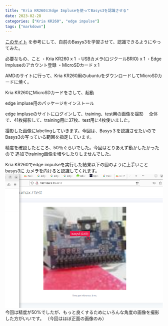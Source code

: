 ```yaml
---
title: "Kria KR260とEdge Impluseを使ってBasys3を認識させる"
date: 2023-02-28
categories: ["Kria KR260", "edge impulse"]
tags: ["markdown"]
---
```




[このサイト](https://www.hackster.io/whitney-knitter/edge-impulse-on-kria-kr260-ed12bc)
を参考にして、自前のBasys3を学習させて、認識できるようにやってみた。

必要なもの、こと
・Kria KR260 x 1
・USBカメラ(ロジクールBRIO) x 1
・Edge Impluseのアカウント登録
・MicroSDカード x 1

AMDのサイトに行って、Kria KR260用のubuntuをダウンロードしてMicroSDカードに焼く。

Kria KR260にMicroSDカードをさして、起動

edge impluse用のパッケージをインストール

edge impluseのサイトにログインして、training、test用の画像を撮影
　全体で、41枚撮影して、training用に37枚、test用に4枚使いました。

撮影した画像にlabelingしていきます。今回は、Basys３を認識させたいので
Basys3の写っている範囲を指定しています。

精度を確認したところ、50％ぐらいでした。今回はとりあえず動かしたかったので
追加でtraining画像を増やしたりしませんでした。

Kria KR260でedge impulseを実行した結果以下の図のように上手いことbasys3に
カメラを向けると認識してくれます。
![basys3](basys3_photo.png)
今回は精度が50%でしたが、もっと良くするためにいろんな角度の画像を撮影した方がいいです。
（今回はほぼ正面の画像のみ）